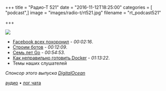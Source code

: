+++
title = "Радио-Т 521"
date = "2016-11-12T18:25:00"
categories = [ "podcast",]
image = "images/radio-t/rt521.jpg"
filename = "rt_podcast521"

+++

![](https://radio-t.com/images/radio-t/rt521.jpg)

- [Facebook всех похоронил](http://www.theverge.com/2016/11/11/13602824/facebook-just-killed-everyone) - *00:02:16*.
- [Строим ботов](https://github.com/umputun/rt-bot) - *00:12:09*.
- [Семь лет Go](https://blog.golang.org/7years) - *00:54:53*.
- [Как неправильно готовить Docker](https://www.voxxed.com/blog/2016/11/docker-container-anti-patterns/) - *01:13:22*.
- Темы наших слушателей

_Спонсор этого выпуска [DigitalOcean](https://do.co/radiot)_

[аудио](https://cdn.radio-t.com/rt_podcast521.mp3) • [лог чата](http://chat.radio-t.com/logs/radio-t-521.html)
<audio src="https://cdn.radio-t.com/rt_podcast521.mp3" preload="none"></audio>

